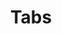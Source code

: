 ﻿---
title: Tabs
category: HeadlessUI
permalink: /components/headlessUI/tabs
inject:
  type: Ignis.Website.Examples.HeadlessUI.TabsExample
  description: Easily create accessible, fully customizable tab interfaces, with robust focus management and keyboard navigation support.
api:
  - Ignis.Components.HeadlessUI.TabGroup, Ignis.Components.HeadlessUI
  - Ignis.Components.HeadlessUI.TabList, Ignis.Components.HeadlessUI
---
